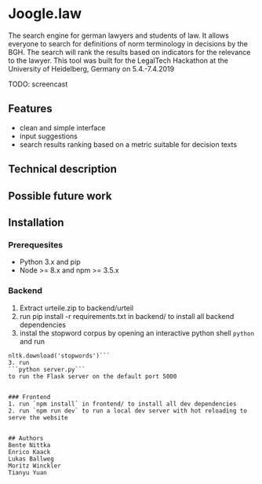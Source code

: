 # Joogle.law

The search engine for german lawyers and students of law.
It allows everyone to search for definitions of norm terminology in decisions by the BGH. The search will rank the results based on indicators for the relevance to the lawyer.
This tool was built for the LegalTech Hackathon at the University of Heidelberg, Germany on 5.4.-7.4.2019

TODO: screencast

## Features
- clean and simple interface
- input suggestions
- search results ranking based on a metric suitable for decision texts
## Technical description

## Possible future work

## Installation

### Prerequesites
- Python 3.x and pip
- Node >= 8.x and npm >= 3.5.x

### Backend
1. Extract urteile.zip to backend/urteil
2. run pip install -r requirements.txt in backend/ to install all backend dependencies
3. instal the stopword corpus by opening an interactive python shell ``python`` and run
```import nltk
nltk.download('stopwords')```
3. run 
```python server.py```
to run the Flask server on the default port 5000


### Frontend
1. run `npm install` in frontend/ to install all dev dependencies
2. run `npm run dev` to run a local dev server with hot reloading to serve the website


## Authors
Bente Nittka
Enrico Kaack
Lukas Ballweg
Moritz Winckler
Tianyu Yuan




